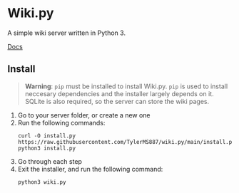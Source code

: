 # Wiki.py
A simple wiki server written in Python 3.

[Docs](https://tylerms887.github.io/wiki.py)

## Install

> **Warning**: `pip` must be installed to install Wiki.py.
`pip` is used to install neccesary dependencies and the installer largely depends on it.
SQLite is also required, so the server can store the wiki pages.

1. Go to your server folder, or create a new one
2. Run the following commands:
   ```shell
   curl -O install.py https://raw.githubusercontent.com/TylerMS887/wiki.py/main/install.py
   python3 install.py
   ```
3. Go through each step
4. Exit the installer, and run the following command:
   ```shell
   python3 wiki.py
   ```
